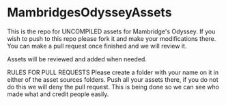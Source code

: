 # MambridgesOdysseyAssets
This is the repo for UNCOMPILED assets for Mambridge's Odyssey.
If you wish to push to this repo please fork it and make your modifications there.
You can make a pull request once finished and we will review it.

Assets will be reviewed and added when needed.

RULES FOR PULL REQUESTS
Please create a folder with your name on it in either of the asset sources folders.
Push all your assets there, if you do not do this we will deny the pull request.
This is being done so we can see who made what and credit people easily.